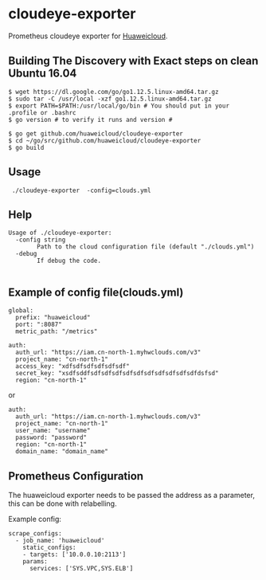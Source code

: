# cloudeye-exporter

Prometheus cloudeye exporter for [Huaweicloud](https://www.huaweicloud.com/).



## Building The Discovery with Exact steps on clean Ubuntu 16.04
```
$ wget https://dl.google.com/go/go1.12.5.linux-amd64.tar.gz
$ sudo tar -C /usr/local -xzf go1.12.5.linux-amd64.tar.gz
$ export PATH=$PATH:/usr/local/go/bin # You should put in your .profile or .bashrc
$ go version # to verify it runs and version #

$ go get github.com/huaweicloud/cloudeye-exporter
$ cd ~/go/src/github.com/huaweicloud/cloudeye-exporter
$ go build
```

## Usage
```
 ./cloudeye-exporter  -config=clouds.yml
```

## Help
```
Usage of ./cloudeye-exporter:
  -config string
        Path to the cloud configuration file (default "./clouds.yml")
  -debug
        If debug the code.
 
```

## Example of config file(clouds.yml)
```
global:
  prefix: "huaweicloud"
  port: ":8087"
  metric_path: "/metrics"

auth:
  auth_url: "https://iam.cn-north-1.myhwclouds.com/v3"
  project_name: "cn-north-1"
  access_key: "xdfsdfsdfsdfsdfsdf"
  secret_key: "xsdfsddfsdfsdfsdfsdfsdfsdfsdfsdfsdfsdfdsfsd"
  region: "cn-north-1"

```
or

```
auth:
  auth_url: "https://iam.cn-north-1.myhwclouds.com/v3"
  project_name: "cn-north-1"
  user_name: "username"
  password: "password"
  region: "cn-north-1"
  domain_name: "domain_name"

```

## Prometheus Configuration
The huaweicloud exporter needs to be passed the address as a parameter, this can be done with relabelling.

Example config:

```
scrape_configs:
  - job_name: 'huaweicloud'
    static_configs:
    - targets: ['10.0.0.10:2113']
    params:
      services: ['SYS.VPC,SYS.ELB']
```
